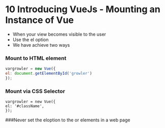# 10 Introducing VueJs - Mounting an Instance of Vue

- When your view becomes visible to the user
- Use the el option
- We have achieve two ways

### Mount to HTML element

```javascript
vargrowler = new Vue({
el: document.getElementById('growler')
});

```
### Mount via CSS Selector

```
vargrowler = new Vue({
el: '#className',
});
```

###Never set the eloption to the <HTML> or <BODY> elements in a web page